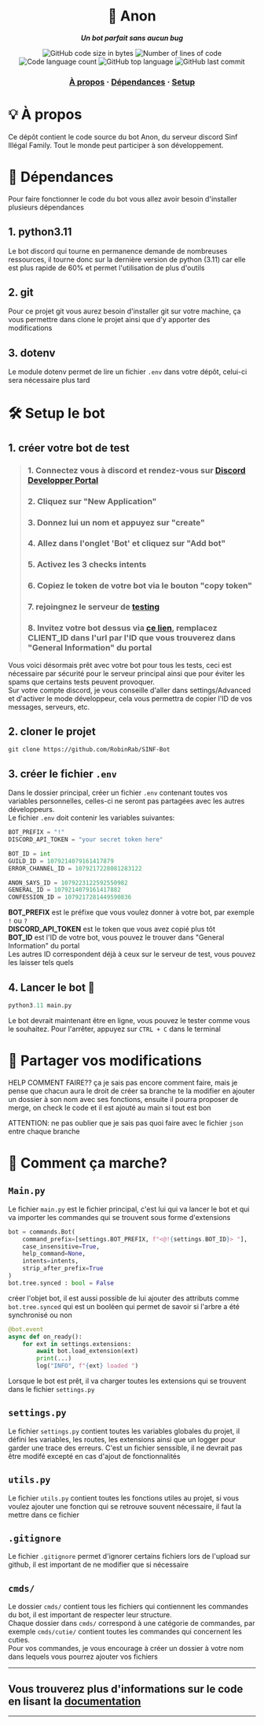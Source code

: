<h1 align="center">
	📖 Anon
</h1>

<p align="center">
	<b><i>Un bot parfait sans aucun bug</i></b><br>
</p>

<p align="center">
	<img alt="GitHub code size in bytes" src="https://img.shields.io/github/languages/code-size/RobinRab/SINF-Bot?color=lightblue" />
	<img alt="Number of lines of code" src="https://img.shields.io/tokei/lines/github/RobinRab/SINF-Bot?color=critical" />
	<img alt="Code language count" src="https://img.shields.io/github/languages/count/RobinRab/SINF-Bot?color=yellow" />
	<img alt="GitHub top language" src="https://img.shields.io/github/languages/top/RobinRab/SINF-Bot?color=blue" />
	<img alt="GitHub last commit" src="https://img.shields.io/github/last-commit/RobinRab/SINF-Bot?color=green" />
</p>

<h3 align="center">
	<a href="💡 À propos">À propos</a>
	<span> · </span>
	<a href="📖 Dépendances">Dépendances</a>
	<span> · </span>
	<a href="#🛠️ Setup">Setup</a>
</h3>


# 💡 À propos
Ce dépôt contient le code source du bot Anon, du serveur discord Sinf Illégal Family. Tout le monde peut participer à son développement.



# 📖 Dépendances
Pour faire fonctionner le code du bot vous allez avoir besoin d'installer plusieurs dépendances 

## 1. python3.11
Le bot discord qui tourne en permanence demande de nombreuses ressources, il tourne donc sur la dernière version de python (3.11) car elle est plus rapide de 60% et permet l'utilisation de plus d'outils

## 2. git
Pour ce projet git vous aurez besoin d'installer git sur votre machine, ça vous permettre dans clone le projet ainsi que d'y apporter des modifications

## 3. dotenv
Le module dotenv permet de lire un fichier `.env` dans votre dépôt, celui-ci sera nécessaire plus tard

# 🛠️ Setup le bot

## 1. créer votre bot de test
> ### 1. Connectez vous à discord et rendez-vous sur [Discord Developper Portal](https://discord.com/developers/applications)
> ### 2. Cliquez sur "New Application"
> ### 3. Donnez lui un nom et appuyez sur "create"
> ### 4. Allez dans l'onglet 'Bot' et cliquez sur "Add bot" 
> ### 5. Activez les 3 checks intents 
> ### 6. Copiez le token de votre bot via le bouton "copy token"
> ### 7. rejoingnez le serveur de [testing](https://discord.gg/5braTFUa8h)
> ### 8. Invitez votre bot dessus via [ce lien](https://discord.com/api/oauth2/authorize?client_id=CLIENT_ID&scope=bot&permissions=8), remplacez CLIENT_ID dans l'url par l'ID que vous trouverez dans "General Information" du portal
Vous voici désormais prêt avec votre bot pour tous les tests, ceci est nécessaire par sécurité pour le serveur principal ainsi que pour éviter les spams que certains tests peuvent provoquer. <br> Sur votre compte discord, je vous conseille d'aller dans settings/Advanced et d'activer le mode développeur, cela vous permettra de copier l'ID de vos messages, serveurs, etc.

## 2. cloner le projet
```
git clone https://github.com/RobinRab/SINF-Bot
```

## 3. créer le fichier `.env`
Dans le dossier principal, créer un fichier `.env` contenant toutes vos variables personnelles, celles-ci ne seront pas partagées avec les autres développeurs. <br> Le fichier `.env` doit contenir les variables suivantes:
```py
BOT_PREFIX = "!"
DISCORD_API_TOKEN = "your secret token here"

BOT_ID = int
GUILD_ID = 1079214079161417879
ERROR_CHANNEL_ID = 1079217228081283122

ANON_SAYS_ID = 1079223122592550982
GENERAL_ID = 1079214079161417882
CONFESSION_ID = 1079217281449590836
```
**BOT_PREFIX** est le préfixe que vous voulez donner à votre bot, par exemple `!` ou `?` <br>
**DISCORD_API_TOKEN** est le token que vous avez copié plus tôt <br> 
**BOT_ID** est l'ID de votre bot, vous pouvez le trouver dans "General Information" du portal <br>
Les autres ID correspondent déjà à ceux sur le serveur de test, vous pouvez les laisser tels quels

## 4. Lancer le bot 🚀
```py
python3.11 main.py
```
Le bot devrait maintenant être en ligne, vous pouvez le tester comme vous le souhaitez. Pour l'arrêter, appuyez sur `CTRL + C` dans le terminal

# 📡 Partager vos modifications

HELP COMMENT FAIRE??
ça je sais pas encore comment faire, mais je pense que chacun aura le droit de créer sa branche te la modifier en ajouter un dossier à son nom avec ses fonctions, ensuite il pourra proposer de merge, on check le code et il est ajouté au main si tout est bon

ATTENTION: ne pas oublier que je sais pas quoi faire avec le fichier `json` entre chaque branche


# 📝 Comment ça marche?
## `Main.py`
Le fichier `main.py` est le fichier principal, c'est lui qui va lancer le bot et qui va importer les commandes qui se trouvent sous forme d'extensions 
```py
bot = commands.Bot( 
	command_prefix=[settings.BOT_PREFIX, f"<@!{settings.BOT_ID}> "],
	case_insensitive=True,
	help_command=None,
	intents=intents,
	strip_after_prefix=True
)
bot.tree.synced : bool = False
```
créer l'objet bot, il est aussi possible de lui ajouter des attributs comme `bot.tree.synced` qui est un booléen qui permet de savoir si l'arbre a été synchronisé ou non

```py
@bot.event
async def on_ready():
	for ext in settings.extensions:
		await bot.load_extension(ext)
		print(...)
		log("INFO", f"{ext} loaded ")
```
Lorsque le bot est prêt, il va charger toutes les extensions qui se trouvent dans le fichier `settings.py`

## `settings.py`
Le fichier `settings.py` contient toutes les variables globales du projet, il défini les variables, les routes, les extensions ainsi que un logger pour garder une trace des erreurs. C'est un fichier senssible, il ne devrait pas être modifé excepté en cas d'ajout de fonctionnalités

## `utils.py`
Le fichier `utils.py` contient toutes les fonctions utiles au projet, si vous voulez ajouter une fonction qui se retrouve souvent nécessaire, il faut la mettre dans ce fichier

## `.gitignore`
Le fichier `.gitignore` permet d'ignorer certains fichiers lors de l'upload sur github, il est important de ne modifier que si nécessaire

## `cmds/`
Le dossier `cmds/` contient tous les fichiers qui contiennent les commandes du bot, il est important de respecter leur structure. <br>
Chaque dossier dans `cmds/` correspond à une catégorie de commandes, par exemple `cmds/cutie/` contient toutes les commandes qui concernent les cuties. <br>
Pour vos commandes, je vous encourage à créer un dossier à votre nom dans lequels vous pourrez ajouter vos fichiers 

---

## Vous trouverez plus d'informations sur le code en lisant la [documentation](https://discordpy.readthedocs.io/en/stable/)
--- 

